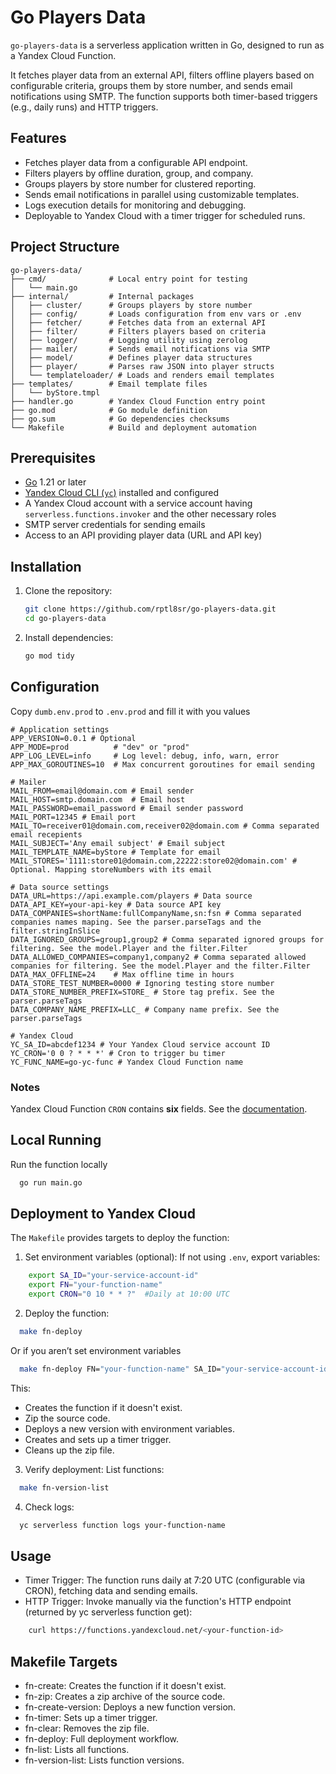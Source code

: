 # Go Players Data

`go-players-data` is a serverless application written in Go, designed to run as a Yandex Cloud Function. 

It fetches player data from an external API, filters offline players based on configurable criteria, groups them by store number, and sends email notifications using SMTP. The function supports both timer-based triggers (e.g., daily runs) and HTTP triggers.

## Features
- Fetches player data from a configurable API endpoint.
- Filters players by offline duration, group, and company.
- Groups players by store number for clustered reporting.
- Sends email notifications in parallel using customizable templates.
- Logs execution details for monitoring and debugging.
- Deployable to Yandex Cloud with a timer trigger for scheduled runs.

## Project Structure
```
go-players-data/
├── cmd/              # Local entry point for testing
│   └── main.go
├── internal/         # Internal packages
│   ├── cluster/      # Groups players by store number
│   ├── config/       # Loads configuration from env vars or .env
│   ├── fetcher/      # Fetches data from an external API
│   ├── filter/       # Filters players based on criteria
│   ├── logger/       # Logging utility using zerolog
│   ├── mailer/       # Sends email notifications via SMTP
│   ├── model/        # Defines player data structures
│   ├── player/       # Parses raw JSON into player structs
│   └── templateloader/ # Loads and renders email templates
├── templates/        # Email template files
│   └── byStore.tmpl
├── handler.go        # Yandex Cloud Function entry point
├── go.mod            # Go module definition
├── go.sum            # Go dependencies checksums
└── Makefile          # Build and deployment automation
```

## Prerequisites
- [Go](https://golang.org/dl/) 1.21 or later
- [Yandex Cloud CLI (`yc`)](https://cloud.yandex.com/docs/cli/quickstart) installed and configured
- A Yandex Cloud account with a service account having `serverless.functions.invoker` and the other necessary roles
- SMTP server credentials for sending emails
- Access to an API providing player data (URL and API key)

## Installation
1. Clone the repository:
   ```bash
   git clone https://github.com/rptl8sr/go-players-data.git
   cd go-players-data
   ```

2. Install dependencies:
    ```bash
    go mod tidy
    ```

## Configuration

Copy `dumb.env.prod` to `.env.prod` and fill it with you values

```dotenv
# Application settings
APP_VERSION=0.0.1 # Optional
APP_MODE=prod          # "dev" or "prod"
APP_LOG_LEVEL=info     # Log level: debug, info, warn, error
APP_MAX_GOROUTINES=10  # Max concurrent goroutines for email sending

# Mailer
MAIL_FROM=email@domain.com # Email sender
MAIL_HOST=smtp.domain.com  # Email host
MAIL_PASSWORD=email_password # Email sender password
MAIL_PORT=12345 # Email port
MAIL_TO=receiver01@domain.com,receiver02@domain.com # Comma separated email recepients
MAIL_SUBJECT='Any email subject' # Email subject
MAIL_TEMPLATE_NAME=byStore # Template for email
MAIL_STORES='1111:store01@domain.com,22222:store02@domain.com' # Optional. Mapping storeNumbers with its email

# Data source settings
DATA_URL=https://api.example.com/players # Data source
DATA_API_KEY=your-api-key # Data source API key
DATA_COMPANIES=shortName:fullCompanyName,sn:fsn # Comma separated companies names maping. See the parser.parseTags and the filter.stringInSlice
DATA_IGNORED_GROUPS=group1,group2 # Comma separated ignored groups for filtering. See the model.Player and the filter.Filter 
DATA_ALLOWED_COMPANIES=company1,company2 # Comma separated allowed companies for filtering. See the model.Player and the filter.Filter
DATA_MAX_OFFLINE=24    # Max offline time in hours
DATA_STORE_TEST_NUMBER=0000 # Ignoring testing store number
DATA_STORE_NUMBER_PREFIX=STORE_ # Store tag prefix. See the parser.parseTags
DATA_COMPANY_NAME_PREFIX=LLC_ # Company name prefix. See the parser.parseTags

# Yandex Cloud
YC_SA_ID=abcdef1234 # Your Yandex Cloud service account ID
YC_CRON='0 0 ? * * *' # Cron to trigger bu timer
YC_FUNC_NAME=go-yc-func # Yandex Cloud Function name
```
### Notes

Yandex Cloud Function `CRON` contains **six** fields.
See the [documentation](https://yandex.cloud/en-ru/docs/functions/concepts/trigger/timer).


## Local Running
Run the function locally
```bash
  go run main.go
```

## Deployment to Yandex Cloud

The `Makefile` provides targets to deploy the function:

1. Set environment variables (optional): If not using `.env`, export variables:
```bash
    export SA_ID="your-service-account-id"
    export FN="your-function-name"
    export CRON="0 10 * * ?"  #Daily at 10:00 UTC
```

2. Deploy the function:
```bash
  make fn-deploy
```
Or if you aren’t set environment variables
```bash
  make fn-deploy FN="your-function-name" SA_ID="your-service-account-id" CRON="0 10 * * ?"
```
This:
- Creates the function if it doesn't exist.
- Zip the source code.
- Deploys a new version with environment variables.
- Creates and sets up a timer trigger.
- Cleans up the zip file.
  
3. Verify deployment: List functions:
```bash
  make fn-version-list
```

4. Check logs:
```bash
  yc serverless function logs your-function-name
```

## Usage

- Timer Trigger: The function runs daily at 7:20 UTC (configurable via CRON), fetching data and sending emails.
- HTTP Trigger: Invoke manually via the function's HTTP endpoint (returned by yc serverless function get):

```bash
    curl https://functions.yandexcloud.net/<your-function-id>
```

## Makefile Targets
- fn-create: Creates the function if it doesn't exist.
- fn-zip: Creates a zip archive of the source code.
- fn-create-version: Deploys a new function version.
- fn-timer: Sets up a timer trigger.
- fn-clear: Removes the zip file.
- fn-deploy: Full deployment workflow.
- fn-list: Lists all functions.
- fn-version-list: Lists function versions.